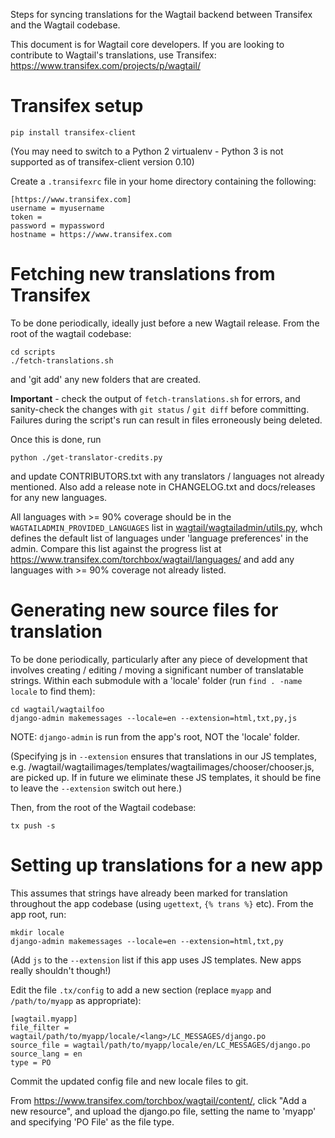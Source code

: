 Steps for syncing translations for the Wagtail backend between Transifex and the Wagtail codebase.

This document is for Wagtail core developers. If you are looking to contribute to Wagtail's translations, use Transifex: https://www.transifex.com/projects/p/wagtail/

# Transifex setup

    pip install transifex-client

(You may need to switch to a Python 2 virtualenv - Python 3 is not supported as of transifex-client version 0.10)

Create a `.transifexrc` file in your home directory containing the following:

    [https://www.transifex.com]
    username = myusername
    token =
    password = mypassword
    hostname = https://www.transifex.com

# Fetching new translations from Transifex

To be done periodically, ideally just before a new Wagtail release. From the root of the wagtail codebase:

    cd scripts
    ./fetch-translations.sh

and 'git add' any new folders that are created.

**Important** - check the output of `fetch-translations.sh` for errors, and sanity-check the changes with `git status` / `git diff` before committing. Failures during the script's run can result in files erroneously being deleted.

Once this is done, run

    python ./get-translator-credits.py

and update CONTRIBUTORS.txt with any translators / languages not already mentioned. Also add a release note in CHANGELOG.txt and docs/releases for any new languages.

All languages with >= 90% coverage should be in the `WAGTAILADMIN_PROVIDED_LANGUAGES` list in [wagtail/wagtailadmin/utils.py](https://github.com/wagtail/wagtail/blob/master/wagtail/wagtailadmin/utils.py), whch defines the default list of languages under 'language preferences' in the admin. Compare this list against the progress list at https://www.transifex.com/torchbox/wagtail/languages/ and add any languages with >= 90% coverage not already listed.

# Generating new source files for translation

To be done periodically, particularly after any piece of development that involves creating / editing / moving a significant number of translatable strings. Within each submodule with a 'locale' folder (run `find . -name locale` to find them):

    cd wagtail/wagtailfoo
    django-admin makemessages --locale=en --extension=html,txt,py,js

NOTE: `django-admin` is run from the app's root, NOT the 'locale' folder.

(Specifying js in `--extension` ensures that translations in our JS templates, e.g. /wagtail/wagtailimages/templates/wagtailimages/chooser/chooser.js, are picked up. If in future we eliminate these JS templates, it should be fine to leave the `--extension` switch out here.)

Then, from the root of the Wagtail codebase:

    tx push -s

# Setting up translations for a new app

This assumes that strings have already been marked for translation throughout the app codebase (using `ugettext`, `{% trans %}` etc). From the app root, run:

    mkdir locale
    django-admin makemessages --locale=en --extension=html,txt,py

(Add `js` to the `--extension` list if this app uses JS templates. New apps really shouldn't though!)

Edit the file `.tx/config` to add a new section (replace `myapp` and `/path/to/myapp` as appropriate):

    [wagtail.myapp]
    file_filter = wagtail/path/to/myapp/locale/<lang>/LC_MESSAGES/django.po
    source_file = wagtail/path/to/myapp/locale/en/LC_MESSAGES/django.po
    source_lang = en
    type = PO

Commit the updated config file and new locale files to git.

From https://www.transifex.com/torchbox/wagtail/content/, click "Add a new resource", and upload the django.po file, setting the name to 'myapp' and specifying 'PO File' as the file type.